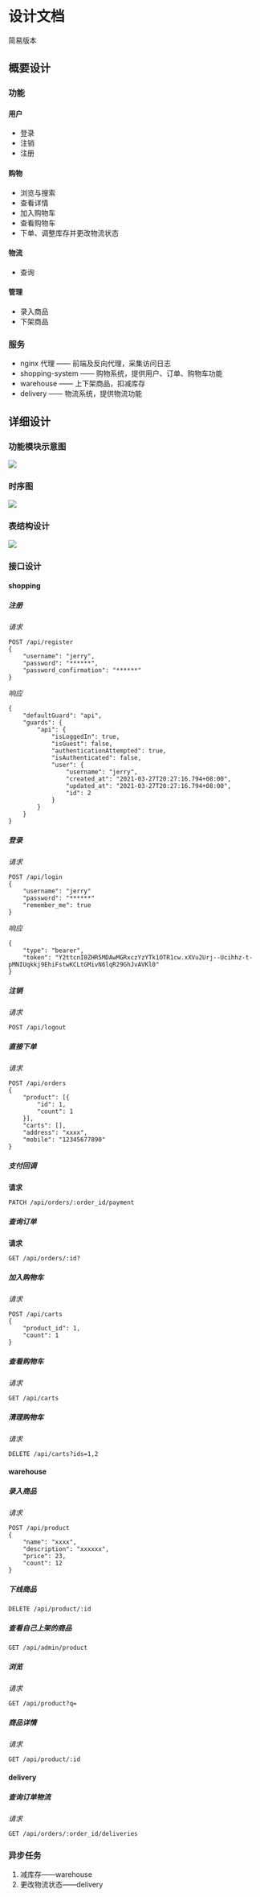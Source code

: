 # 设计文档

简易版本

## 概要设计

### 功能

#### 用户

* 登录
* 注销
* 注册

#### 购物

* 浏览与搜索
* 查看详情
* 加入购物车
* 查看购物车
* 下单、调整库存并更改物流状态

#### 物流

* 查询

#### 管理

* 录入商品
* 下架商品

### 服务

* nginx 代理 —— 前端及反向代理，采集访问日志
* shopping-system —— 购物系统，提供用户、订单、购物车功能
* warehouse —— 上下架商品，扣减库存
* delivery —— 物流系统，提供物流功能

## 详细设计

### 功能模块示意图

![](images/system.png)

### 时序图

![](images/sequence.png)

### 表结构设计

![](images/database.png)

### 接口设计

#### shopping

##### 注册

*请求*

    POST /api/register
    {
        "username": "jerry",
        "password": "******",
        "password_confirmation": "******"
    }

*响应*

    {
        "defaultGuard": "api",
        "guards": {
            "api": {
                "isLoggedIn": true,
                "isGuest": false,
                "authenticationAttempted": true,
                "isAuthenticated": false,
                "user": {
                    "username": "jerry",
                    "created_at": "2021-03-27T20:27:16.794+08:00",
                    "updated_at": "2021-03-27T20:27:16.794+08:00",
                    "id": 2
                }
            }
        }
    }

##### 登录

*请求*

    POST /api/login
    {
        "username": "jerry"
        "password": "******"
        "remember_me": true
    }

*响应*

    {
        "type": "bearer",
        "token": "Y2ttcnI0ZHR5MDAwMGRxczYzYTk1OTR1cw.xXVu2Urj--Ucihhz-t-pMNIUqkkj9EhiFstwKCLtGMivN6lqR29GhJvAVKl0"
    }

##### 注销

*请求*

    POST /api/logout

##### 直接下单

*请求*

    POST /api/orders
    {
        "product": [{
            "id": 1,
            "count": 1
        }],
        "carts": [],
        "address": "xxxx",
        "mobile": "12345677890"
    }


##### 支付回调

**请求**

    PATCH /api/orders/:order_id/payment

##### 查询订单

**请求**

    GET /api/orders/:id?

##### 加入购物车

*请求*

    POST /api/carts
    {
        "product_id": 1,
        "count": 1
    }

##### 查看购物车

*请求*

    GET /api/carts

##### 清理购物车

*请求*

    DELETE /api/carts?ids=1,2

#### warehouse

##### 录入商品

*请求*

    POST /api/product
    {
        "name": "xxxx",
        "description": "xxxxxx",
        "price": 23,
        "count": 12
    }

##### 下线商品

    DELETE /api/product/:id

##### 查看自己上架的商品

    GET /api/admin/product

##### 浏览

*请求*

    GET /api/product?q=

##### 商品详情

*请求*

    GET /api/product/:id

#### delivery

##### 查询订单物流

*请求*

    GET /api/orders/:order_id/deliveries

### 异步任务

1. 减库存——warehouse
2. 更改物流状态——delivery

